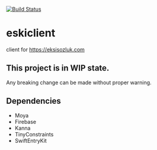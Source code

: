 [![Build Status](https://app.bitrise.io/app/35a3e0769a4012e1/status.svg?token=ZNpig-gxG9yAgBTOWn3vyg&branch=master)](https://app.bitrise.io/app/35a3e0769a4012e1)
# eskiclient
client for https://eksisozluk.com

## This project is in WIP state.
Any breaking change can be made without proper warning.

## Dependencies
- Moya
- Firebase
- Kanna
- TinyConstraints
- SwiftEntryKit
